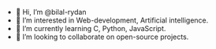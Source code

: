 - 👋 Hi, I’m @bilal-rydan
- 👀 I’m interested in Web-development, Artificial intelligence.
- 🌱 I’m currently learning C, Python, JavaScript.
- 💞️ I’m looking to collaborate on open-source projects.

